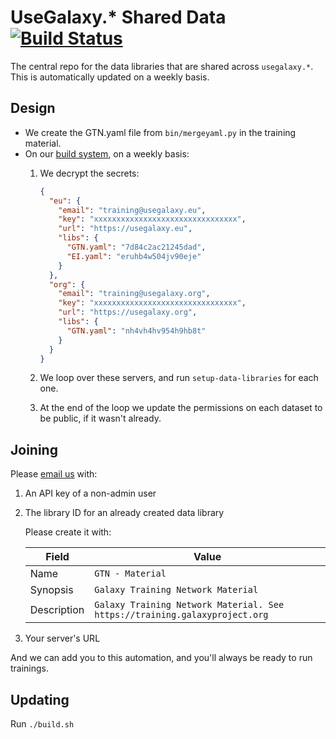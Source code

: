 # UseGalaxy.\* Shared Data [![Build Status](https://build.galaxyproject.eu/buildStatus/icon?job=usegalaxy-eu%2Fshared-data)](https://build.galaxyproject.eu/job/usegalaxy-eu/job/shared-data/)

The central repo for the data libraries that are shared across `usegalaxy.*`. This is automatically updated on a weekly basis.

## Design

- We create the GTN.yaml file from `bin/mergeyaml.py` in the training material.
- On our [build system](https://build.galaxyproject.eu/job/usegalaxy-eu/job/shared-data/), on a weekly basis:
  1. We decrypt the secrets:

     ```json
     {
       "eu": {
         "email": "training@usegalaxy.eu",
         "key": "xxxxxxxxxxxxxxxxxxxxxxxxxxxxxxxx",
         "url": "https://usegalaxy.eu",
         "libs": {
           "GTN.yaml": "7d84c2ac21245dad",
           "EI.yaml": "eruhb4w504jv90eje"
         }
       },
       "org": {
         "email": "training@usegalaxy.org",
         "key": "xxxxxxxxxxxxxxxxxxxxxxxxxxxxxxxx",
         "url": "https://usegalaxy.org",
         "libs": {
           "GTN.yaml": "nh4vh4hv954h9hb8t"
         }
       }
     }
     ```

  2. We loop over these servers, and run `setup-data-libraries` for each one.
  3. At the end of the loop we update the permissions on each dataset to be public, if it wasn't already.

## Joining

Please [email us](mailto:security@usegalaxy.eu) with:

1. An API key of a non-admin user
2. The library ID for an already created data library

   Please create it with:

   Field       | Value
   ---         | ---
   Name        | `GTN - Material`
   Synopsis    | `Galaxy Training Network Material`
   Description | `Galaxy Training Network Material. See https://training.galaxyproject.org`

3. Your server's URL

And we can add you to this automation, and you'll always be ready to run trainings.

## Updating

Run `./build.sh`
